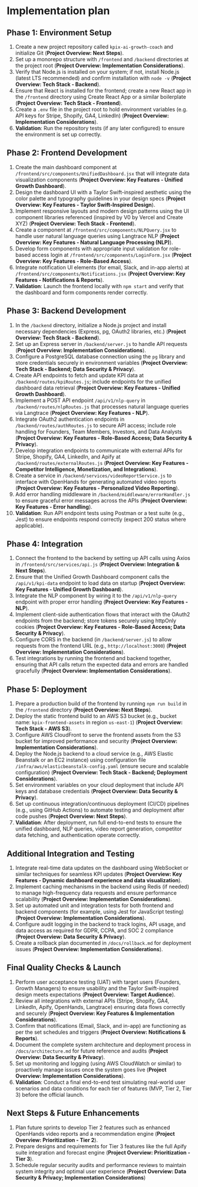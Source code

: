 # Implementation plan

## Phase 1: Environment Setup

1.  Create a new project repository called `kpix-ai-growth-coach` and initialize Git (**Project Overview: Next Steps**).
2.  Set up a monorepo structure with `/frontend` and `/backend` directories at the project root (**Project Overview: Implementation Considerations**).
3.  Verify that Node.js is installed on your system; if not, install Node.js (latest LTS recommended) and confirm installation with `node -v` (**Project Overview: Tech Stack - Backend**).
4.  Ensure that React is installed for the frontend; create a new React app in the `/frontend` directory using Create React App or a similar boilerplate (**Project Overview: Tech Stack - Frontend**).
5.  Create a `.env` file in the project root to hold environment variables (e.g. API keys for Stripe, Shopify, GA4, LinkedIn) (**Project Overview: Implementation Considerations**).
6.  **Validation**: Run the repository tests (if any later configured) to ensure the environment is set up correctly.

## Phase 2: Frontend Development

1.  Create the main dashboard component at `/frontend/src/components/UnifiedDashboard.jsx` that will integrate data visualization components (**Project Overview: Key Features - Unified Growth Dashboard**).
2.  Design the dashboard UI with a Taylor Swift-inspired aesthetic using the color palette and typography guidelines in your design specs (**Project Overview: Key Features - Taylor Swift-Inspired Design**).
3.  Implement responsive layouts and modern design patterns using the UI component libraries referenced (inspired by V0 by Vercel and Create XYZ) (**Project Overview: Tech Stack - Frontend**).
4.  Create a component at `/frontend/src/components/NLPQuery.jsx` to handle user natural language queries using Langtrace NLP (**Project Overview: Key Features - Natural Language Processing (NLP)**).
5.  Develop form components with appropriate input validation for role-based access login at `/frontend/src/components/LoginForm.jsx` (**Project Overview: Key Features - Role-Based Access**).
6.  Integrate notification UI elements (for email, Slack, and in-app alerts) at `/frontend/src/components/Notifications.jsx` (**Project Overview: Key Features - Notifications & Reports**).
7.  **Validation**: Launch the frontend locally with `npm start` and verify that the dashboard and form components render correctly.

## Phase 3: Backend Development

1.  In the `/backend` directory, initialize a Node.js project and install necessary dependencies (Express, pg, OAuth2 libraries, etc.) (**Project Overview: Tech Stack - Backend**).
2.  Set up an Express server in `/backend/server.js` to handle API requests (**Project Overview: Implementation Considerations**).
3.  Configure a PostgreSQL database connection using the `pg` library and store credentials securely in environment variables (**Project Overview: Tech Stack - Backend; Data Security & Privacy**).
4.  Create API endpoints to fetch and update KPI data at `/backend/routes/kpiRoutes.js`; include endpoints for the unified dashboard data retrieval (**Project Overview: Key Features - Unified Growth Dashboard**).
5.  Implement a POST API endpoint `/api/v1/nlp-query` in `/backend/routes/nlpRoutes.js` that processes natural language queries via Langtrace (**Project Overview: Key Features - NLP**).
6.  Integrate OAuth2 authentication endpoints in `/backend/routes/authRoutes.js` to secure API access; include role handling for Founders, Team Members, Investors, and Data Analysts (**Project Overview: Key Features - Role-Based Access; Data Security & Privacy**).
7.  Develop integration endpoints to communicate with external APIs for Stripe, Shopify, GA4, LinkedIn, and Apify at `/backend/routes/externalRoutes.js` (**Project Overview: Key Features - Competitor Intelligence, Monetization, and Integrations**).
8.  Create a service in `/backend/services/videoReportService.js` to interface with OpenHands for generating automated video reports (**Project Overview: Key Features - Personalized Video Reporting**).
9.  Add error handling middleware in `/backend/middleware/errorHandler.js` to ensure graceful error messages across the APIs (**Project Overview: Key Features - Error handling**).
10. **Validation**: Run API endpoint tests using Postman or a test suite (e.g., Jest) to ensure endpoints respond correctly (expect 200 status where applicable).

## Phase 4: Integration

1.  Connect the frontend to the backend by setting up API calls using Axios in `/frontend/src/services/api.js` (**Project Overview: Integration & Next Steps**).
2.  Ensure that the Unified Growth Dashboard component calls the `/api/v1/kpi-data` endpoint to load data on startup (**Project Overview: Key Features - Unified Growth Dashboard**).
3.  Integrate the NLP component by wiring it to the `/api/v1/nlp-query` endpoint with proper error handling (**Project Overview: Key Features - NLP**).
4.  Implement client-side authentication flows that interact with the OAuth2 endpoints from the backend; store tokens securely using httpOnly cookies (**Project Overview: Key Features - Role-Based Access; Data Security & Privacy**).
5.  Configure CORS in the backend (in `/backend/server.js`) to allow requests from the frontend URL (e.g., `http://localhost:3000`) (**Project Overview: Implementation Considerations**).
6.  Test integrations by running the frontend and backend together, ensuring that API calls return the expected data and errors are handled gracefully (**Project Overview: Implementation Considerations**).

## Phase 5: Deployment

1.  Prepare a production build of the frontend by running `npm run build` in the `/frontend` directory (**Project Overview: Next Steps**).
2.  Deploy the static frontend build to an AWS S3 bucket (e.g., bucket name: `kpix-frontend-assets` in region `us-east-1`) (**Project Overview: Tech Stack - AWS S3**).
3.  Configure AWS CloudFront to serve the frontend assets from the S3 bucket for improved performance and security (**Project Overview: Implementation Considerations**).
4.  Deploy the Node.js backend to a cloud service (e.g., AWS Elastic Beanstalk or an EC2 instance) using configuration file `/infra/aws/elasticbeanstalk-config.yaml` (ensure secure and scalable configuration) (**Project Overview: Tech Stack - Backend; Deployment Considerations**).
5.  Set environment variables on your cloud deployment that include API keys and database credentials (**Project Overview: Data Security & Privacy**).
6.  Set up continuous integration/continuous deployment (CI/CD) pipelines (e.g., using GitHub Actions) to automate testing and deployment after code pushes (**Project Overview: Next Steps**).
7.  **Validation**: After deployment, run full end-to-end tests to ensure the unified dashboard, NLP queries, video report generation, competitor data fetching, and authentication operate correctly.

## Additional Integration and Testing

1.  Integrate real-time data updates on the dashboard using WebSocket or similar techniques for seamless KPI updates (**Project Overview: Key Features - Dynamic dashboard experience and data visualization**).
2.  Implement caching mechanisms in the backend using Redis (if needed) to manage high-frequency data requests and ensure performance scalability (**Project Overview: Implementation Considerations**).
3.  Set up automated unit and integration tests for both frontend and backend components (for example, using Jest for JavaScript testing) (**Project Overview: Implementation Considerations**).
4.  Configure audit logging in the backend to track logins, API usage, and data access as required for GDPR, CCPA, and SOC 2 compliance (**Project Overview: Data Security & Privacy**).
5.  Create a rollback plan documented in `/docs/rollback.md` for deployment issues (**Project Overview: Implementation Considerations**).

## Final Quality Checks & Launch

1.  Perform user acceptance testing (UAT) with target users (Founders, Growth Managers) to ensure usability and the Taylor Swift-inspired design meets expectations (**Project Overview: Target Audience**).
2.  Review all integrations with external APIs (Stripe, Shopify, GA4, LinkedIn, Apify, OpenHands, Langtrace) ensuring data flows correctly and securely (**Project Overview: Key Features & Implementation Considerations**).
3.  Confirm that notifications (Email, Slack, and in-app) are functioning as per the set schedules and triggers (**Project Overview: Notifications & Reports**).
4.  Document the complete system architecture and deployment process in `/docs/architecture.md` for future reference and audits (**Project Overview: Data Security & Privacy**).
5.  Set up monitoring and logging (using AWS CloudWatch or similar) to proactively manage issues once the system goes live (**Project Overview: Implementation Considerations**).
6.  **Validation**: Conduct a final end-to-end test simulating real-world user scenarios and data conditions for each tier of features (MVP, Tier 2, Tier 3) before the official launch.

## Next Steps & Future Enhancements

1.  Plan future sprints to develop Tier 2 features such as enhanced OpenHands video reports and a recommendation engine (**Project Overview: Prioritization - Tier 2**).
2.  Prepare designs and requirements for Tier 3 features like the full Apify suite integration and forecast engine (**Project Overview: Prioritization - Tier 3**).
3.  Schedule regular security audits and performance reviews to maintain system integrity and optimal user experience (**Project Overview: Data Security & Privacy; Implementation Considerations**)
